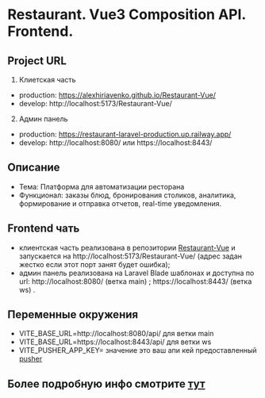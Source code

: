 # Restaurant. Vue3 Composition API. Frontend.

## Project URL

1. Клиетская часть

- production: https://alexhiriavenko.github.io/Restaurant-Vue/
- develop: http://localhost:5173/Restaurant-Vue/

2. Админ панель

- production: https://restaurant-laravel-production.up.railway.app/
- develop: http://localhost:8080/ или https://localhost:8443/

## Описание

- Тема: Платформа для автоматизации ресторана
- Функционал: заказы блюд, бронирования столиков, аналитика, формирование и отправка отчетов, real-time уведомления.

## Frontend чать

- клиентская часть реализована в репозитории [Restaurant-Vue](https://github.com/AlexHiriavenko/Restaurant-Vue) и запускается на http://localhost:5173/Restaurant-Vue/ (адрес задан жестко если этот порт занят будет ошибка);
- админ панель реализована на Laravel Blade шаблонах и доступна по url: http://localhost:8080/ (ветка main) ; https://localhost:8443/ (ветка ws) .

## Переменные окружения

- VITE_BASE_URL=http://localhost:8080/api/ для ветки main
- VITE_BASE_URL=https://localhost:8443/api/ для ветки ws
- VITE_PUSHER_APP_KEY= значение это ваш апи кей предоставленный [pusher](https://pusher.com/)

## Более подробную инфо смотрите [тут](https://github.com/AlexHiriavenko/Restaurant-Laravel)
